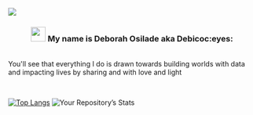 ![](https://github.com/DeborahOsilade/DeborahOsilade/blob/main/Images/githb.png)

<h3 align="center"><img src="https://raw.githubusercontent.com/MartinHeinz/MartinHeinz/master/wave.gif" width="30px"> My name is Deborah Osilade aka Debicoc:eyes: </h3>


<br/> You'll see that everything I do is drawn towards building worlds with data and impacting lives by sharing and with love and light<br/>
                                                                

<br/>

[![Top Langs](https://github-readme-stats.vercel.app/api/top-langs/?username=DeborahOsilade&langs_count=8)](https://github.com/DeborahOsilade/github-readme-stats)
![Your Repository’s Stats](https://github-readme-stats.vercel.app/api?username=DeborahOsilade&show_icons=true)
